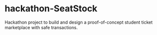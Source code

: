 # hackathon-SeatStock
Hackathon project to build and design a proof-of-concept student ticket marketplace with safe transactions.
